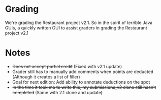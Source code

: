 Grading
=======

We're grading the Restaurant project v2.1. So in the spirit of terrible Java GUIs, a quickly written GUI to assist graders in grading the Restaurant project v2.1

Notes
=====
 + ~~Does not accept partial credit~~ (Fixed with v2.1 update)
 + Grader still has to manually add comments when points are deducted (Although it creates a list of filler)
 + Goal for next edition: Add ability to annotate deductions on the spot
 + ~~In the time it took me to write this, my submissions_v2 clone still hasn't completed~~ (Same with 2.1 clone and update)
